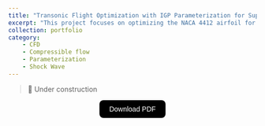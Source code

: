 ```yaml
---
title: "Transonic Flight Optimization with IGP Parameterization for Supercritical Airfoils and Shock Control Bump"
excerpt: "This project focuses on optimizing the NACA 4412 airfoil for transonic flight at Mach 0.87 and an angle of attack of 1.5°, with the goal of maximizing its lift-to-drag ratio. By improving the airfoil's geometry, it aims to enhance the efficiency of the aircraft wing, reducing drag while maintaining lift in transonic conditions. The study seeks to address the challenges posed by the interaction of subsonic and supersonic flows around the airfoil. <br/><img src='/images/portfolio/foil_optimization.png' style='display: block; margin-top: 20px; margin-left: auto; margin-right: auto; width: 70%; height: auto;'>"
collection: portfolio
category:
    - CFD
    - Compressible flow
    - Parameterization
    - Shock Wave
---
```



> 🚧 Under construction


<div style="display: flex; justify-content: center; align-items: center;">
  <a href="https://joaogaspar00.github.io/files/projects/HW3_AERO3.pdf" target="_blank">
    <button style="
      padding: 10px 20px;
      font-size: 14px;
      background-color: black;
      color: white;
      border: none;
      border-radius: 8px;
      cursor: pointer;
      transition: background-color 0.3s;">
      Download PDF
    </button>
  </a>
</div>